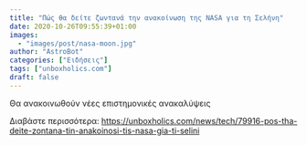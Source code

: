 ```yaml
---
title: "Πώς θα δείτε ζωντανά την ανακοίνωση της NASA για τη Σελήνη"
date: 2020-10-26T09:55:39+01:00
images:
  - "images/post/nasa-moon.jpg"
author: "AstroBot"
categories: ["Ειδήσεις"]
tags: ["unboxholics.com"]
draft: false
---
```


Θα ανακοινωθούν νέες επιστημονικές ανακαλύψεις

Διαβάστε περισσότερα: https://unboxholics.com/news/tech/79916-pos-tha-deite-zontana-tin-anakoinosi-tis-nasa-gia-ti-selini
